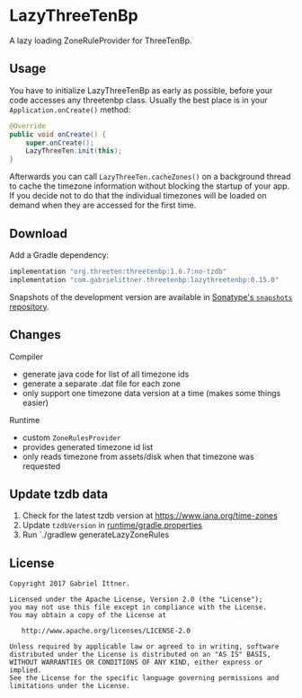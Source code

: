 # LazyThreeTenBp

A lazy loading ZoneRuleProvider for ThreeTenBp.

## Usage

You have to initialize LazyThreeTenBp as early as possible, before your code accesses any threetenbp
class. Usually the best place is in your `Application.onCreate()` method:

```java
@Override
public void onCreate() {
    super.onCreate();
    LazyThreeTen.init(this);
}
```

Afterwards you can call `LazyThreeTen.cacheZones()` on a background thread to cache the timezone
information without blocking the startup of your app. If you decide not to do that the individual
timezones will be loaded on demand when they are accessed for the first time.

## Download

Add a Gradle dependency:

```groovy
implementation "org.threeten:threetenbp:1.6.7:no-tzdb"
implementation "com.gabrielittner.threetenbp:lazythreetenbp:0.15.0"
```

Snapshots of the development version are available in [Sonatype's `snapshots` repository][snap].

## Changes

Compiler
- generate java code for list of all timezone ids
- generate a separate .dat file for each zone
- only support one timezone data version at a time (makes some things easier)

Runtime
- custom `ZoneRulesProvider`
- provides generated timezone id list
- only reads timezone from assets/disk when that timezone was requested

## Update tzdb data

1. Check for the latest tzdb version at https://www.iana.org/time-zones
2. Update `tzdbVersion` in [runtime/gradle.properties](runtime/gradle.properties)
3. Run `./gradlew generateLazyZoneRules

## License

```
Copyright 2017 Gabriel Ittner.

Licensed under the Apache License, Version 2.0 (the "License");
you may not use this file except in compliance with the License.
You may obtain a copy of the License at

   http://www.apache.org/licenses/LICENSE-2.0

Unless required by applicable law or agreed to in writing, software
distributed under the License is distributed on an "AS IS" BASIS,
WITHOUT WARRANTIES OR CONDITIONS OF ANY KIND, either express or implied.
See the License for the specific language governing permissions and
limitations under the License.
```



 [snap]: https://oss.sonatype.org/content/repositories/snapshots/
